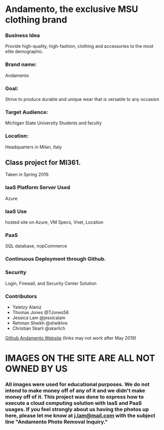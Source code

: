 # Andamento, the exclusive MSU clothing brand
### Business Idea
Provide high-quality, high-fashion, clothing and accessories to the most elite demographic. 
### Brand name:
Andamento
### Goal:
Strive to produce durable and unique wear that is versatile to any occasion
### Target Audience:
Michigan State University Students and faculty
### Location:
Headquarters in Milan, Italy

## Class project for MI361.
Taken in Spring 2019.
### IaaS Platform Server Used
Azure
### IaaS Use
hosted site on Azure,  VM Specs, Vnet, Location
### PaaS 
SQL database, nopCommerce
### Continuous Deployment through Github.
### Security 
Login, Firewall, and Security Center Solution

 ### Contributors
* Yaletzy Alaniz
* Thomas Jones @TJones58
* Jessica Lam @jessicalam
* Rehman Sheikh @sheikhre
* Christian Skarli @skarlich


[Github Andamento Website](https://jessicalam.github.io/Andamento/)
(links may not work after May 2019)

# IMAGES ON THE SITE ARE ALL NOT OWNED BY US
### All images were used for educational purposes. We do not intend to make money off of any of it and we didn't make money off of it. This project was done to express how to execute a cloud computing solution with IaaS and PaaS usages. If you feel strongly about us having the photos up here, please let me know at [j.lam@mail.com](j.lam@mail.com) with the subject line "Andamento Photo Removal Inquiry."
